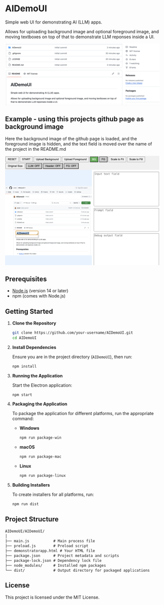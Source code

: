 # AIDemoUI

Simple web UI for demonstrating AI (LLM) apps.

Allows for uploading background image and optional foreground image,
and moving textboxes on top of that to demonstrate LLM reponses inside
a UI.

![AIDemoUI Start Image](img/aidemoui_startimage.png)

## Example - using this projects github page as background image

Here the background image of the github page is loaded, and the
foreground image is hidden, and the text field is moved over the name
of the project in the README.md

![AIDemoUI Example of Use](img/aidemoui_example_use.png)

## Prerequisites

- [Node.js](https://nodejs.org/) (version 14 or later)
- npm (comes with Node.js)

## Getting Started

1. **Clone the Repository**

   ```sh
   git clone https://github.com/your-username/AIDemoUI.git
   cd AIDemoUI
   ```

2. **Install Dependencies**

   Ensure you are in the project directory (`AIDemoUI`), then run:

   ```sh
   npm install
   ```

3. **Running the Application**

   Start the Electron application:

   ```sh
   npm start
   ```

4. **Packaging the Application**

   To package the application for different platforms, run the appropriate command:

   - **Windows**

     ```sh
     npm run package-win
     ```

   - **macOS**

     ```sh
     npm run package-mac
     ```

   - **Linux**

     ```sh
     npm run package-linux
     ```

5. **Building Installers**

   To create installers for all platforms, run:

   ```sh
   npm run dist
   ```

## Project Structure

```
AIDemoUI/AIDemoUI/
│
├── main.js           # Main process file
├── preload.js        # Preload script
├── demonstratorapp.html # Your HTML file
├── package.json      # Project metadata and scripts
├── package-lock.json # Dependency lock file
├── node_modules/     # Installed npm packages
└── dist/             # Output directory for packaged applications
```

## License

This project is licensed under the MIT License.



